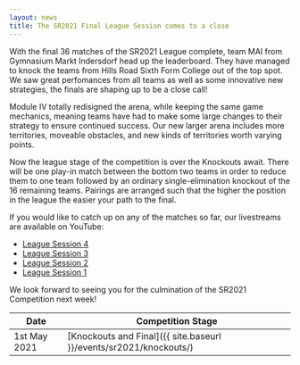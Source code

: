 ```yaml
---
layout: news
title: The SR2021 Final League Session comes to a close
---
```


With the final 36 matches of the SR2021 League complete, team MAI from Gymnasium
Markt Indersdorf head up the leaderboard. They have managed to knock the teams from
Hills Road Sixth Form College out of the top spot. We saw great perfomances from all
teams as well as some innovative new strategies, the finals are shaping up to be a
close call!

Module Ⅳ totally redisigned the arena, while keeping the same game mechanics, meaning teams
have had to make some large changes to their strategy to ensure continued success. Our new
larger arena includes more territories, moveable obstacles, and new kinds of territories
worth varying points.

Now the league stage of the competition is over the Knockouts await.
There will be one play-in match between the bottom two teams in order to reduce
them to one team followed by an ordinary single-elimination knockout of the 16
remaining teams. Pairings are arranged such that the higher the position in the league
the easier your path to the final.

If you would like to catch up on any of the matches so far, our livestreams are
available on YouTube:

* [League Session 4](https://www.youtube.com/watch?v=E9gF-GZbf5M)
* [League Session 3](https://www.youtube.com/watch?v=MpuhtW4mCKM)
* [League Session 2](https://www.youtube.com/watch?v=RwW5Oz30gbE)
* [League Session 1](https://www.youtube.com/watch?v=cAvk-nfTUis)

We look forward to seeing you for the culmination of the SR2021 Competition next week!

| Date              | Competition Stage                                                                     |
|-------------------|---------------------------------------------------------------------------------------|
| 1st May 2021      | [Knockouts and Final]({{ site.baseurl }}/events/sr2021/knockouts/)                    |
